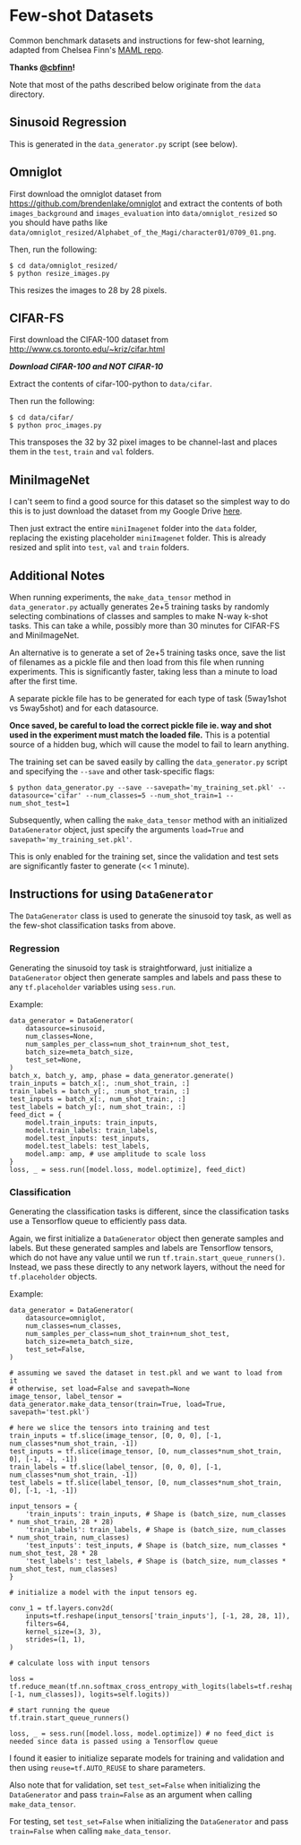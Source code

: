 # Few-shot Datasets

Common benchmark datasets and instructions for few-shot learning, adapted from Chelsea Finn's [MAML repo](https://github.com/cbfinn/maml).

**Thanks [@cbfinn](https://github.com/cbfinn/)!**

Note that most of the paths described below originate from the `data` directory.

## Sinusoid Regression

This is generated in the `data_generator.py` script (see below).

## Omniglot

First download the omniglot dataset from https://github.com/brendenlake/omniglot and extract the contents of both `images_background` and `images_evaluation` into `data/omniglot_resized` so you should have paths like `data/omniglot_resized/Alphabet_of_the_Magi/character01/0709_01.png`.

Then, run the following:

```
$ cd data/omniglot_resized/
$ python resize_images.py
```

This resizes the images to 28 by 28 pixels.

## CIFAR-FS

First download the CIFAR-100 dataset from http://www.cs.toronto.edu/~kriz/cifar.html

***Download CIFAR-100 and NOT CIFAR-10***

Extract the contents of cifar-100-python to `data/cifar`.

Then run the following:

```
$ cd data/cifar/
$ python proc_images.py
```

This transposes the 32 by 32 pixel images to be channel-last and places them in the `test`, `train` and `val` folders.

## MiniImageNet

I can't seem to find a good source for this dataset so the simplest way to do this is to just download the dataset from my Google Drive [here](https://drive.google.com/file/d/16pifyDIvxxI0ILEtw587-Kpx1HcaU9e3/view?usp=sharing).

Then just extract the entire `miniImagenet` folder into the `data` folder, replacing the existing placeholder `miniImagenet` folder.
This is already resized and split into `test`, `val` and `train` folders.

## Additional Notes

When running experiments, the `make_data_tensor` method in `data_generator.py` actually generates 2e+5 training tasks by randomly selecting combinations of classes and samples to make N-way k-shot tasks. This can take a while, possibly more than 30 minutes for CIFAR-FS and MiniImageNet. 

An alternative is to generate a set of 2e+5 training tasks once, save the list of filenames as a pickle file and then load from this file when running experiments. This is significantly faster, taking less than a minute to load after the first time. 

A separate pickle file has to be generated for each type of task (5way1shot vs 5way5shot) and for each datasource.

**Once saved, be careful to load the correct pickle file ie. way and shot used in the experiment must match the loaded file.** This is a potential source of a hidden bug, which will cause the model to fail to learn anything.

The training set can be saved easily by calling the `data_generator.py` script and specifying the `--save`  and other task-specific flags:

```
$ python data_generator.py --save --savepath='my_training_set.pkl' --datasource='cifar' --num_classes=5 --num_shot_train=1 --num_shot_test=1
```

Subsequently, when calling the `make_data_tensor` method with an initialized `DataGenerator` object, just specify the arguments `load=True` and `savepath='my_training_set.pkl'`.

This is only enabled for the training set, since the validation and test sets are significantly faster to generate (<< 1 minute).

## Instructions for using `DataGenerator`

The `DataGenerator` class is used to generate the sinusoid toy task, as well as the few-shot classification tasks from above.

### Regression

Generating the sinusoid toy task is straightforward, just initialize a `DataGenerator` object then generate samples and labels and pass these to any `tf.placeholder` variables using `sess.run`.

Example:

```
data_generator = DataGenerator(
	datasource=sinusoid,
	num_classes=None,
	num_samples_per_class=num_shot_train+num_shot_test,
	batch_size=meta_batch_size,
	test_set=None,
)
batch_x, batch_y, amp, phase = data_generator.generate()
train_inputs = batch_x[:, :num_shot_train, :]
train_labels = batch_y[:, :num_shot_train, :]
test_inputs = batch_x[:, num_shot_train:, :]
test_labels = batch_y[:, num_shot_train:, :]
feed_dict = {
	model.train_inputs: train_inputs,
	model.train_labels: train_labels,
	model.test_inputs: test_inputs,
	model.test_labels: test_labels,
	model.amp: amp, # use amplitude to scale loss
}
loss, _ = sess.run([model.loss, model.optimize], feed_dict)
```

### Classification

Generating the classification tasks is different, since the classification tasks use a Tensorflow queue to efficiently pass data. 

Again, we first initialize a `DataGenerator` object then generate samples and labels. But these generated samples and labels are Tensorflow tensors, which do not have any value until we run `tf.train.start_queue_runners()`. Instead, we pass these directly to any network layers, without the need for `tf.placeholder` objects.

Example:

```
data_generator = DataGenerator(
	datasource=omniglot,
	num_classes=num_classes,
	num_samples_per_class=num_shot_train+num_shot_test,
	batch_size=meta_batch_size,
	test_set=False,
)

# assuming we saved the dataset in test.pkl and we want to load from it
# otherwise, set load=False and savepath=None
image_tensor, label_tensor = data_generator.make_data_tensor(train=True, load=True, savepath='test.pkl') 

# here we slice the tensors into training and test
train_inputs = tf.slice(image_tensor, [0, 0, 0], [-1, num_classes*num_shot_train, -1])
test_inputs = tf.slice(image_tensor, [0, num_classes*num_shot_train, 0], [-1, -1, -1])
train_labels = tf.slice(label_tensor, [0, 0, 0], [-1, num_classes*num_shot_train, -1])
test_labels = tf.slice(label_tensor, [0, num_classes*num_shot_train, 0], [-1, -1, -1])

input_tensors = {
	'train_inputs': train_inputs, # Shape is (batch_size, num_classes * num_shot_train, 28 * 28)
	'train_labels': train_labels, # Shape is (batch_size, num_classes * num_shot_train, num_classes)
	'test_inputs': test_inputs, # Shape is (batch_size, num_classes * num_shot_test, 28 * 28
	'test_labels': test_labels, # Shape is (batch_size, num_classes * num_shot_test, num_classes)
}

# initialize a model with the input tensors eg.

conv_1 = tf.layers.conv2d(
	inputs=tf.reshape(input_tensors['train_inputs'], [-1, 28, 28, 1]),
	filters=64,
	kernel_size=(3, 3),
	strides=(1, 1),
)

# calculate loss with input tensors

loss = tf.reduce_mean(tf.nn.softmax_cross_entropy_with_logits(labels=tf.reshape(input_tensors['train_labels'], [-1, num_classes]), logits=self.logits))

# start running the queue
tf.train.start_queue_runners()

loss, _ = sess.run([model.loss, model.optimize]) # no feed_dict is needed since data is passed using a Tensorflow queue
```

I found it easier to initialize separate models for training and validation and then using `reuse=tf.AUTO_REUSE` to share parameters.

Also note that for validation, set `test_set=False` when initializing the `DataGenerator` and pass `train=False` as an argument when calling `make_data_tensor`.

For testing, set `test_set=False` when initializing the `DataGenerator` and pass `train=False` when calling `make_data_tensor`.
